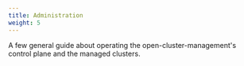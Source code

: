 ```yaml
---
title: Administration
weight: 5
---
```


A few general guide about operating the open-cluster-management's control plane
and the managed clusters.

<!-- spellchecker-disable -->



<!-- spellchecker-enable -->
